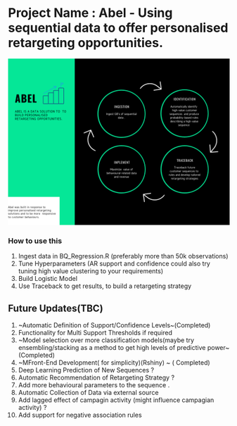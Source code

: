 # Project Name : Abel - Using sequential data to offer personalised retargeting opportunities.
![Abel Data Cycle](DP.PNG)

### How to use this ##
1) Ingest data in BQ_Regression.R (preferably more than 50k observations)
2) Tune Hyperparameters  (AR support and confidence could also try tuning high value clustering to your requirements)
3) Build Logistic Model 
4) Use Traceback to get results, to build a retargeting strategy 





## Future Updates(TBC)
1) ~Automatic Definition of Support/Confidence Levels~(Completed)
2) Functionality for Multi Support Thresholds if required
3) ~Model selection over more classification models(maybe try ensembling/stacking as a method to get high levels of  predictive power~(Completed)
4)  ~MFront-End Development( for simplicity)(Rshiny) ~ ( Completed)
5) Deep Learning Prediction of New Sequences ?
6) Automatic Recommendation of Retargeting Strategy ?
7) Add more behavioural parameters to the sequence .
8) Automatic Collection of Data  via external source
9) Add lagged effect of campagin activity (might influence campagian activity) ?
10) Add support for negative association rules
